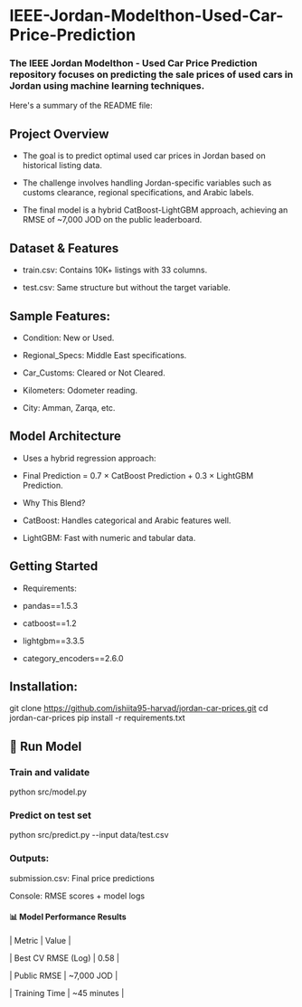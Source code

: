 # IEEE-Jordan-Modelthon-Used-Car-Price-Prediction

### The IEEE Jordan Modelthon - Used Car Price Prediction repository focuses on predicting the sale prices of used cars in Jordan using machine learning techniques. 
Here's a summary of the README file:

## Project Overview

- The goal is to predict optimal used car prices in Jordan based on historical listing data.
  
- The challenge involves handling Jordan-specific variables such as customs clearance, regional specifications, and Arabic labels.
  
- The final model is a hybrid CatBoost-LightGBM approach, achieving an RMSE of ~7,000 JOD on the public leaderboard.
  
## Dataset & Features

- train.csv: Contains 10K+ listings with 33 columns.
  
- test.csv: Same structure but without the target variable.
  
## Sample Features:

- Condition: New or Used.
  
- Regional_Specs: Middle East specifications.
  
- Car_Customs: Cleared or Not Cleared.

- Kilometers: Odometer reading.
  
- City: Amman, Zarqa, etc.
  
## Model Architecture

- Uses a hybrid regression approach:
  
- Final Prediction = 0.7 × CatBoost Prediction + 0.3 × LightGBM Prediction.
  
- Why This Blend?
  
- CatBoost: Handles categorical and Arabic features well.
  
- LightGBM: Fast with numeric and tabular data.

## Getting Started

- Requirements:
  
- pandas==1.5.3
  
- catboost==1.2
  
- lightgbm==3.3.5
  
- category_encoders==2.6.0
  
## Installation:

git clone https://github.com/ishiita95-harvad/jordan-car-prices.git
cd jordan-car-prices
pip install -r requirements.txt

## 🏃 Run Model

### Train and validate
python src/model.py

### Predict on test set
python src/predict.py --input data/test.csv

### Outputs:

submission.csv: Final price predictions

Console: RMSE scores + model logs

#### 📊 Model Performance Results

| Metric | Value | 

| Best CV RMSE (Log) | 0.58 | 

| Public RMSE | ~7,000 JOD | 

| Training Time | ~45 minutes | 


  




